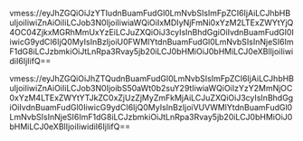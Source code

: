 
vmess://eyJhZGQiOiJzYTIudnBuamFudGl0LmNvbSIsImFpZCI6IjAiLCJhbHBuIjoiIiwiZnAiOiIiLCJob3N0IjoiIiwiaWQiOiIxMDIyNjFmNi0xYzM2LTExZWYtYjQ4OC04ZjkxMGRhMmUxYzEiLCJuZXQiOiJ3cyIsInBhdGgiOiIvdnBuamFudGl0IiwicG9ydCI6IjQ0MyIsInBzIjoiU0FWMlYtdnBuamFudGl0LmNvbSIsInNjeSI6ImF1dG8iLCJzbmkiOiJtLnRpa3Rvay5jb20iLCJ0bHMiOiJ0bHMiLCJ0eXBlIjoiIiwidiI6IjIifQ==

vmess://eyJhZGQiOiJhZTQudnBuamFudGl0LmNvbSIsImFpZCI6IjAiLCJhbHBuIjoiIiwiZnAiOiIiLCJob3N0IjoibS50aWt0b2suY29tIiwiaWQiOiIzYzY2MmNjOC0xYzM4LTExZWYtYTJkZC0xZjUzZjMyZmFkMjAiLCJuZXQiOiJ3cyIsInBhdGgiOiIvdnBuamFudGl0IiwicG9ydCI6IjQ0MyIsInBzIjoiVUVWMlYtdnBuamFudGl0LmNvbSIsInNjeSI6ImF1dG8iLCJzbmkiOiJtLnRpa3Rvay5jb20iLCJ0bHMiOiJ0bHMiLCJ0eXBlIjoiIiwidiI6IjIifQ==
